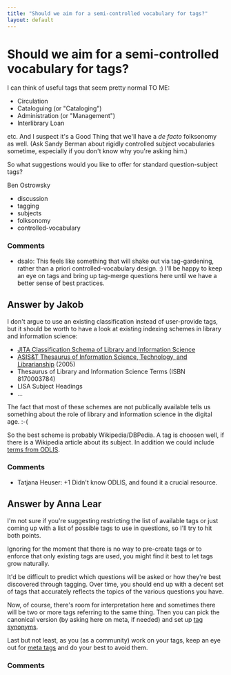 ```yaml
---
title: "Should we aim for a semi-controlled vocabulary for tags?"
layout: default
---
```

Should we aim for a semi-controlled vocabulary for tags?
=====================
I can think of useful tags that seem pretty normal TO ME:

-   Circulation
-   Cataloguing (or "Cataloging")
-   Administration (or "Management")
-   Interlibrary Loan

etc. And I suspect it's a Good Thing that we'll have a *de facto*
folksonomy as well. (Ask Sandy Berman about rigidly controlled subject
vocabularies sometime, especially if you don't know why you're asking
him.)

So what suggestions would you like to offer for standard
question-subject tags?

Ben Ostrowsky

<ul class="tags"><li class="tag">discussion</li><li class="tag">tagging</li><li class="tag">subjects</li><li class="tag">folksonomy</li><li class="tag">controlled-vocabulary</li></ul>

### Comments ###
* dsalo: This feels like something that will shake out via tag-gardening, rather
than a priori controlled-vocabulary design. :) I'll be happy to keep an
eye on tags and bring up tag-merge questions here until we have a better
sense of best practices.


Answer by Jakob
----------------
I don't argue to use an existing classification instead of user-provide
tags, but it should be worth to have a look at existing indexing schemes
in library and information science:

-   [JITA Classification Schema of Library and Information
    Science](http://eprints.rclis.org/cms/jita/)
-   [ASIS&T Thesaurus of Information Science, Technology, and
    Librarianship](http://books.infotoday.com/asist/TheInfoSciLib3.shtml)
    (2005)
-   Thesaurus of Library and Information Science Terms (ISBN 8170003784)
-   LISA Subject Headings
-   ...

The fact that most of these schemes are not publically available tells
us something about the role of library and information science in the
digital age. :-(

So the best scheme is probably Wikipedia/DBPedia. A tag is choosen well,
if there is a Wikipedia article about its subject. In addition we could
include [terms from ODLIS](http://www.abc-clio.com/ODLIS/odlis_A.aspx).

### Comments ###
* Tatjana Heuser: +1 Didn't know ODLIS, and found it a crucial resource.

Answer by Anna Lear
----------------
I'm not sure if you're suggesting restricting the list of available tags
or just coming up with a list of possible tags to use in questions, so
I'll try to hit both points.

Ignoring for the moment that there is no way to pre-create tags or to
enforce that only existing tags are used, you might find it best to let
tags grow naturally.

It'd be difficult to predict which questions will be asked or how
they're best discovered through tagging. Over time, you should end up
with a decent set of tags that accurately reflects the topics of the
various questions you have.

Now, of course, there's room for interpretation here and sometimes there
will be two or more tags referring to the same thing. Then you can pick
the canonical version (by asking here on meta, if needed) and set up
[tag
synonyms](http://meta.stackoverflow.com/questions/70710/what-are-tag-synonyms-how-do-they-work).

Last but not least, as you (as a community) work on your tags, keep an
eye out for [meta
tags](http://blog.stackoverflow.com/2010/08/the-death-of-meta-tags/) and
do your best to avoid them.

### Comments ###

